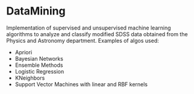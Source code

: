# DataMining

Implementation of supervised and unsupervised machine learning algorithms to analyze and classify modified SDSS data obtained from the Physics and Astronomy department.
Examples of algos used:

- Apriori
- Bayesian Networks
- Ensemble Methods
- Logistic Regression
- KNeighbors
- Support Vector Machines with linear and RBF kernels
